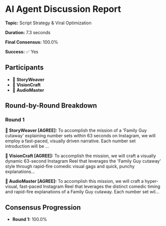 # AI Agent Discussion Report

**Topic:** Script Strategy & Viral Optimization

**Duration:** 7.3 seconds

**Final Consensus:** 100.0%

**Success:** ✅ Yes

## Participants

- 📝 **StoryWeaver**
- 🎨 **VisionCraft**
- 🎵 **AudioMaster**

## Round-by-Round Breakdown

### Round 1

**📝 StoryWeaver [AGREE]:** To accomplish the mission of a 'Family Guy cutaway' explaining number sets within 63 seconds on Instagram, we will employ a fast-paced, visually driven narrative. Each number set introduction will be ...

**🎨 VisionCraft [AGREE]:** To accomplish the mission, we will craft a visually dynamic 63-second Instagram Reel that leverages the 'Family Guy cutaway' style through rapid-fire comedic visual gags and quick, punchy explanations...

**🎵 AudioMaster [AGREE]:** To accomplish this mission, we will craft a hyper-visual, fast-paced Instagram Reel that leverages the distinct comedic timing and rapid-fire explanations of a Family Guy cutaway.  Each number set wil...

## Consensus Progression

- **Round 1:** 100.0%
